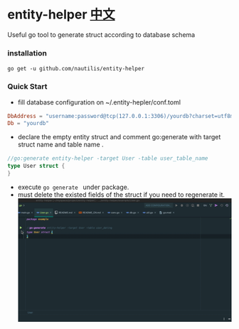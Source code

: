 # entity-helper [中文](./README_CN.md) #
Useful go tool to generate struct according to database schema

### installation

```shell
go get -u github.com/nautilis/entity-helper 
```

### Quick Start

- fill database configuration on ~/.entity-hepler/conf.toml
```toml
DbAddress = "username:password@tcp(127.0.0.1:3306)/yourdb?charset=utf8mb4"
Db = "yourdb"
```
- declare the empty entity struct and comment go:generate with target struct name and table name .
```go
//go:generate entity-helper -target User -table user_table_name
type User struct {
}
```
- execute ```go generate ``` under package.
- must delete the existed fields of the struct if you need to regenerate it.
![demo](./demo.gif)
